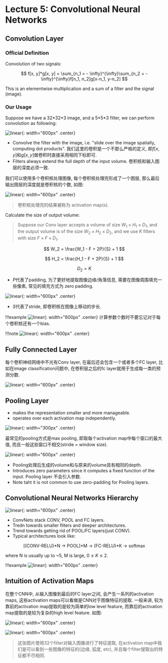 # Lecture 5: Convolutional Neural Networks

## Convolution Layer

### Official Definition

Convolution of two signals:

$$
f[x, y]*g[x, y] = \sum_{n_1 = - \infty}^{\infty}\sum_{n_2 = -\infty}^{\infty}f[n_1, n_2]g[x-n_1, y-n_2]
$$

This is an elementwise multiplication and a sum of a filter and the signal (image).

### Our Usage

Suppose we have a 32*32\*3 image, and a 5\*5\*3 filter, we can perform convolution as following:

![linear](./images/Lec05/1%20(2).png){: width="600px" .center}

+ Convolve the filter with the image, i.e. "slide over the image spatially, computing dot products". 我们这里的卷积是一个不那么严格的定义, 即$f[x, y]$和$g[x, y]$做卷积时直接采用相同下标即可.
+ Filters always extend the full depth of the input volume. 卷积核和输入图层的深度必须一致.

我们可以使用多个卷积核处理图像, 每个卷积核处理完形成了一个图层, 那么最后输出图层的深度就是卷积核的个数, 如图:

![linear](./images/Lec05/1%20(3).png){: width="600px" .center}

> 卷积核处理完的结果被称为 activation map(s).

Calculate the size of output volume:
> Suppose our Conv layer accepts a volume of size $W_1 \times H_1 \times D_1$, and the output volume is of the size $W_2 \times H_2 \times D_2$, and we use $K$ filters with size $F \times F \times D_1$.

$$
W_2 = \frac{W_1 - F + 2P}{S} + 1
$$

$$
H_2 = \frac{H_1 - F + 2P}{S} + 1
$$

$$
D_2 = K
$$

+ $P$代表了padding, 为了更好地提取图像边缘/角落信息, 需要在图像周围填充一些像素, 常见的填充方式为 zero padding.

![linear](./images/Lec05/1%20(4).png){: width="600px" .center}

+ $S$代表了stride, 即卷积核在图像上移动的步长.

!!!example
    ![linear](./images/Lec05/1%20(5).png){: width="600px" .center}
    计算参数个数时不要忘记对于每个卷积核还有一个bias.

!!!note
    ![linear](./images/Lec05/1%20(6).png){: width="600px" .center}

## Fully Connected Layer

每个卷积神经网络中不光有Conv layer, 在最后还会包含一个或者多个FC layer, 比如在image classification问题中, 在卷积层之后的fc layer就用于生成每一类的预测分数. 

![linear](./images/Lec05/1%20(7).png){: width="600px" .center}

## Pooling Layer

+ makes the representation smaller and more manageable.
+ operates over each activation map independently.

![linear](./images/Lec05/1.png){: width="300px" .center}

最常见的pooling方式是max pooling, 即取每个activation map中每个窗口的最大值, 而且一般这些窗口不相交(stride = window size).

![linear](./images/Lec05/1%20(8).png){: width="600px" .center}

+ Pooling处理后生成的volume和与原来的volume具有相同的depth.
+ Introduces zero parameters since it computes a fixed function of the input. Pooling layer 不会引入参数.
+ Note taht it is not common to use zero-padding for Pooling layers.

## Convolutional Neural Networks Hierarchy

![linear](./images/Lec05/2.png){: width="600px" .center}

+ ConvNets stack CONV, POOL and FC layers.
+ Tredn towards smaller fliters and deeper architectures.
+ Trend towards getting rid of POOL/FC layers(just CONV).
+ Typical architectures look like:

$$
\text{[(CONV-RELU)*N -> POOL]*M -> (FC-RELU)*K -> softmax}
$$

where N is usually up to ~5, M is large, $0\le K \le 2$.

!!!example
    ![linear](./images/Lec05/1%20(9).png){: width="600px" .center}

## Intuition of Activation Maps

在整个CNN中, 从输入图像到最后的FC layer之间, 会产生一系列的activation maps, 这些activation maps可以看做是CNN对于图像特征的提取. 一般来讲, 较为靠前的activation map提取的是较为简单的low level feature, 而靠后的activation map提取的是较为复杂的high level feature. 如图:

![linear](./images/Lec05/1%20(10).png){: width="600px" .center}

![linear](./images/Lec05/1%20(1).png){: width="600px" .center}
> 这张图片使用32个filter对输入图像进行了特征提取, 在activation map中我们是可以看到一些图像的特征的(边缘, 弧度, etc), 并且每个filter提取出的特征都不尽相同.

